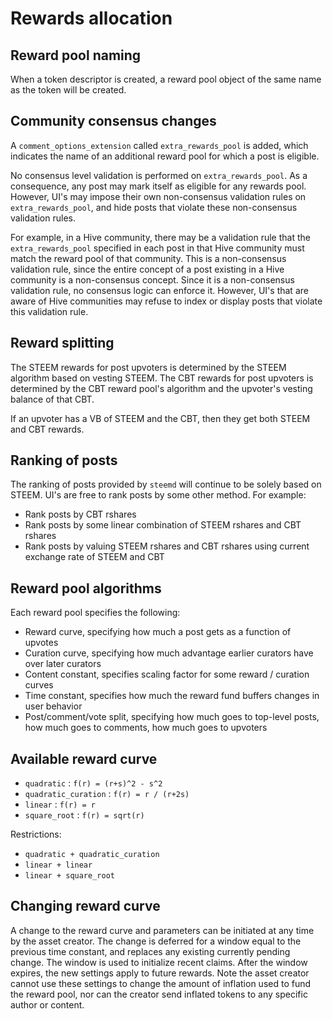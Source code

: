
# Rewards allocation

## Reward pool naming

When a token descriptor is created, a reward pool object of the same name as the token
will be created.

## Community consensus changes

A `comment_options_extension` called `extra_rewards_pool` is added, which indicates the
name of an additional reward pool for which a post is eligible.

No consensus level validation is performed on `extra_rewards_pool`.  As a consequence,
any post may mark itself as eligible for any rewards pool.  However, UI's may impose
their own non-consensus validation rules on `extra_rewards_pool`, and hide posts
that violate these non-consensus validation rules.

For example, in a Hive community, there may be a validation rule that the
`extra_rewards_pool` specified in each post in that Hive community must match the
reward pool of that community.  This is a non-consensus validation rule, since the
entire concept of a post existing in a Hive community is a non-consensus concept.
Since it is a non-consensus validation rule, no consensus logic can enforce it.
However, UI's that are aware of Hive communities may refuse to index or display
posts that violate this validation rule.

## Reward splitting

The STEEM rewards for post upvoters is determined by the STEEM algorithm based on vesting
STEEM.  The CBT rewards for post upvoters is determined by the CBT reward pool's algorithm
and the upvoter's vesting balance of that CBT.

If an upvoter has a VB of STEEM and the CBT, then they get both STEEM and CBT rewards.

## Ranking of posts

The ranking of posts provided by `steemd` will continue to be solely based on STEEM.  UI's
are free to rank posts by some other method.  For example:

- Rank posts by CBT rshares
- Rank posts by some linear combination of STEEM rshares and CBT rshares
- Rank posts by valuing STEEM rshares and CBT rshares using current exchange rate of STEEM and CBT

## Reward pool algorithms

Each reward pool specifies the following:

- Reward curve, specifying how much a post gets as a function of upvotes
- Curation curve, specifying how much advantage earlier curators have over later curators
- Content constant, specifies scaling factor for some reward / curation curves
- Time constant, specifies how much the reward fund buffers changes in user behavior
- Post/comment/vote split, specifying how much goes to top-level posts, how much goes to comments, how much goes to upvoters

## Available reward curve

- `quadratic`          : `f(r) = (r+s)^2 - s^2`
- `quadratic_curation` : `f(r) = r / (r+2s)`
- `linear`             : `f(r) = r`
- `square_root`        : `f(r) = sqrt(r)`

Restrictions:

- `quadratic + quadratic_curation`
- `linear + linear`
- `linear + square_root`

## Changing reward curve

A change to the reward curve and parameters can be initiated at any time by the asset creator.
The change is deferred for a window equal to the previous time constant, and replaces any
existing currently pending change.  The window is used to initialize recent claims.  After the
window expires, the new settings apply to future rewards.  Note the asset creator cannot use
these settings to change the amount of inflation used to fund the reward pool, nor can the creator
send inflated tokens to any specific author or content.

